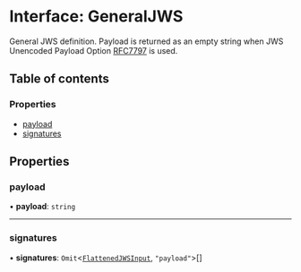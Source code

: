 # Interface: GeneralJWS

General JWS definition. Payload is returned as an empty
string when JWS Unencoded Payload Option
[RFC7797](https://www.rfc-editor.org/rfc/rfc7797) is used.

## Table of contents

### Properties

- [payload](types.GeneralJWS.md#payload)
- [signatures](types.GeneralJWS.md#signatures)

## Properties

### payload

• **payload**: `string`

___

### signatures

• **signatures**: `Omit`<[`FlattenedJWSInput`](types.FlattenedJWSInput.md), ``"payload"``\>[]
